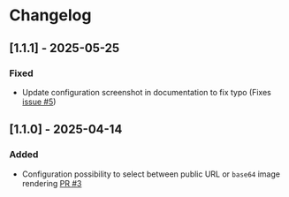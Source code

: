 # Changelog
## [1.1.1] - 2025-05-25
### Fixed
* Update configuration screenshot in documentation to fix typo (Fixes [issue #5](https://github.com/schrammel-codes/magento2-epc-qr-code/issues/5))

## [1.1.0] - 2025-04-14
### Added
* Configuration possibility to select between public URL or `base64` image rendering [PR #3](https://github.com/schrammel-codes/magento2-epc-qr-code/pull/3)
